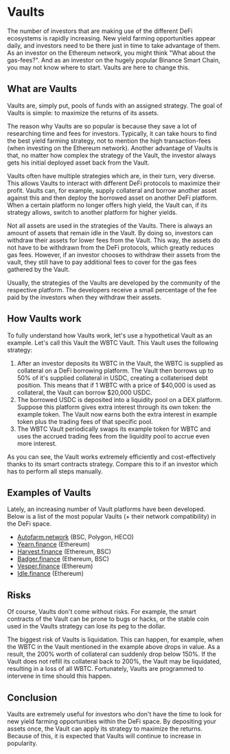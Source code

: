 # Vaults

The number of investors that are making use of the different DeFi ecosystems is rapidly increasing. New yield farming opportunities appear daily, and investors need to be there just in time to take advantage of them. As an investor on the Ethereum network, you might think "What about the gas-fees?". And as an investor on the hugely popular Binance Smart Chain, you may not know where to start. Vaults are here to change this.

## What are Vaults

Vaults are, simply put, pools of funds with an assigned strategy. The goal of Vaults is simple: to maximize the returns of its assets.

The reason why Vaults are so popular is because they save a lot of researching time and fees for investors. Typically, it can take hours to find the best yield farming strategy, not to mention the high transaction-fees (when investing on the Ethereum network). Another advantage of Vaults is that, no matter how complex the strategy of the Vault, the investor always gets his initial deployed asset back from the Vault.

Vaults often have multiple strategies which are, in their turn, very diverse. This allows Vaults to interact with different DeFi protocols to maximize their profit. Vaults can, for example, supply collateral and borrow another asset against this and then deploy the borrowed asset on another DeFi platform. When a certain platform no longer offers high yield, the Vault can, if its strategy allows, switch to another platform for higher yields.

Not all assets are used in the strategies of the Vaults. There is always an amount of assets that remain idle in the Vault. By doing so, investors can withdraw their assets for lower fees from the Vault. This way, the assets do not have to be withdrawn from the DeFi protocols, which greatly reduces gas fees. However, if an investor chooses to withdraw their assets from the vault, they still have to pay additional fees to cover for the gas fees gathered by the Vault.

Usually, the strategies of the Vaults are developed by the community of the respective platform. The developers receive a small percentage of the fee paid by the investors when they withdraw their assets.

## How Vaults work

To fully understand how Vaults work, let's use a hypothetical Vault as an example. Let's call this Vault the WBTC Vault. This Vault uses the following strategy:

1. After an investor deposits its WBTC in the Vault, the WBTC is supplied as collateral on a DeFi borrowing platform. The Vault then borrows up to 50% of it's supplied collateral in USDC, creating a collaterised debt position. This means that if 1 WBTC with a price of $40,000 is used as collateral, the Vault can borrow $20,000 USDC.
2. The borrowed USDC is deposited into a liquidity pool on a DEX platform. Suppose this platform gives extra interest through its own token: the example token. The Vault now earns both the extra interest in example token plus the trading fees of that specific pool.
3. The WBTC Vault periodically swaps its example token for WBTC and uses the accrued trading fees from the liquidity pool to accrue even more interest.

As you can see, the Vault works extremely efficiently and cost-effectively thanks to its smart contracts strategy. Compare this to if an investor which has to perform all steps manually.

## Examples of Vaults

Lately, an increasing number of Vault platforms have been developed. Below is a list of the most popular Vaults (+ their network compatibility) in the DeFi space.

* [Autofarm.network](https://autofarm.network/) (BSC, Polygon, HECO)
* [Yearn.finance](https://yearn.finance/) (Ethereum)
* [Harvest.finance](https://harvest.finance/) (Ethereum, BSC)
* [Badger.finance](https://badger.finance/) (Ethereum, BSC)
* [Vesper.finance](https://vesper.finance/) (Ethereum)
* [Idle.finance](https://idle.finance/) (Ethereum)

## Risks

Of course, Vaults don't come without risks. For example, the smart contracts of the Vault can be prone to bugs or hacks, or the stable coin used in the Vaults strategy can lose its peg to the dollar.

The biggest risk of Vaults is liquidation. This can happen, for example, when the WBTC in the Vault mentioned in the example above drops in value. As a result, the 200% worth of collateral can suddenly drop below 150%. If the Vault does not refill its collateral back to 200%, the Vault may be liquidated, resulting in a loss of all WBTC. Fortunately, Vaults are programmed to intervene in time should this happen.

## Conclusion

Vaults are extremely useful for investors who don't have the time to look for new yield farming opportunities within the DeFi space. By depositing your assets once, the Vault can apply its strategy to maximize the returns. Because of this, it is expected that Vaults will continue to increase in popularity.